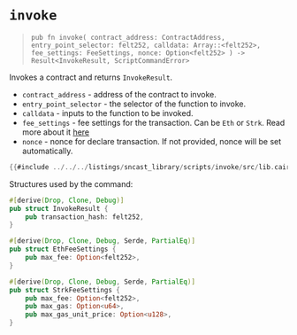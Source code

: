 # `invoke`

> `pub fn invoke(
    contract_address: ContractAddress,
    entry_point_selector: felt252,
    calldata: Array::<felt252>,
    fee_settings: FeeSettings,
    nonce: Option<felt252>
) -> Result<InvokeResult, ScriptCommandError>`

Invokes a contract and returns `InvokeResult`.

- `contract_address` - address of the contract to invoke.
- `entry_point_selector` - the selector of the function to invoke.
- `calldata` - inputs to the function to be invoked.
- `fee_settings` - fee settings for the transaction. Can be `Eth` or `Strk`. Read more about it [here](../../starknet/fees-and-versions.md)
- `nonce` - nonce for declare transaction. If not provided, nonce will be set automatically.

```rust
{{#include ../../../listings/sncast_library/scripts/invoke/src/lib.cairo}}
```

Structures used by the command:

```rust
#[derive(Drop, Clone, Debug)]
pub struct InvokeResult {
    pub transaction_hash: felt252,
}

#[derive(Drop, Clone, Debug, Serde, PartialEq)]
pub struct EthFeeSettings {
    pub max_fee: Option<felt252>,
}

#[derive(Drop, Clone, Debug, Serde, PartialEq)]
pub struct StrkFeeSettings {
    pub max_fee: Option<felt252>,
    pub max_gas: Option<u64>,
    pub max_gas_unit_price: Option<u128>,
}
```
